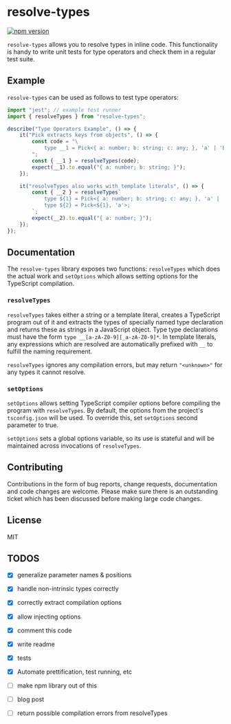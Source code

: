 # resolve-types

[![npm version](https://img.shields.io/npm/v/resolve-types.svg?style=flat-square)](https://www.npmjs.com/package/resolve-types)

`resolve-types` allows you to resolve types in inline code. This functionality is handy to write unit tests for type operators and check them in a regular test suite.

## Example

`resolve-types` can be used as follows to test type operators:

```TypeScript
import "jest"; // example test runner
import { resolveTypes } from "resolve-types";

describe("Type Operators Example", () => {
    it("Pick extracts keys from objects", () => {
        const code = "\
            type __1 = Pick<{ a: number; b: string; c: any; }, 'a' | 'b'>;\
        ";
        const { __1 } = resolveTypes(code);
        expect(__1).to.equal("{ a: number; b: string; }");
    });

    it("resolveTypes also works with template literals", () => {
        const { __2 } = resolveTypes`
            type ${1} = Pick<{ a: number; b: string; c: any; }, 'a' | 'b'>;
            type ${2} = Pick<${1}, 'a'>;
        `;
        expect(__2).to.equal("{ a: number; }");
    });
});
```

## Documentation

The `resolve-types` library exposes two functions: `resolveTypes` which does
the actual work and `setOptions` which allows setting options for the TypeScript
compilation.

### `resolveTypes`

`resolveTypes` takes either a string or a template literal, creates a TypeScript program out of it and extracts the types of specially named type declaration and returns these as strings in a JavaScript object. Type type declarations must have the form `type __[a-zA-Z0-9][_a-zA-Z0-9]*`. In template literals, any expressions which are resolved are automatically prefixed with `__` to fulfill the naming requirement.

`resolveTypes` ignores any compilation errors, but may return `"<unknown>"` for any types it cannot resolve.

### `setOptions`

`setOptions` allows setting TypeScript compiler options before compiling the
program with `resolveTypes`. By default, the options from the project's `tsconfig.json` will be used. To override this, set `setOptions` second parameter to true.

`setOptions` sets a global options variable, so its use is stateful and will
be maintained across invocations of `resolveTypes`.

## Contributing

Contributions in the form of bug reports, change requests, documentation and code changes are welcome. Please make sure there is an outstanding ticket which has been discussed before making large code changes.

## License

MIT

## TODOS

- [x] generalize parameter names & positions
- [x] handle non-intrinsic types correctly
- [x] correctly extract compilation options
- [x] allow injecting options
- [x] comment this code
- [x] write readme
- [x] tests
- [x] Automate prettification, test running, etc
- [ ] make npm library out of this
- [ ] blog post
- [ ] return possible compilation errors from resolveTypes


